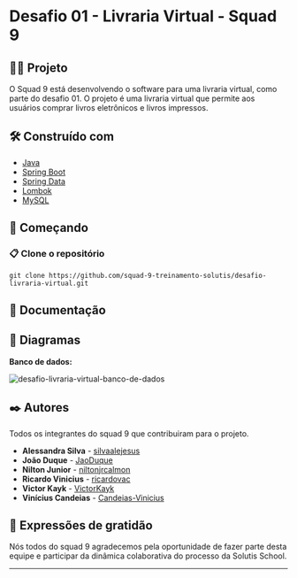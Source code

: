 # Desafio 01 - Livraria Virtual - Squad 9

## 👨‍💻 Projeto

O Squad 9 está desenvolvendo o software para uma livraria virtual, como parte do desafio 01. O projeto é uma livraria virtual que permite aos usuários comprar livros eletrônicos e livros impressos.

## 🛠️ Construído com

- [Java](https://www.oracle.com/java/technologies/javase/jdk20-archive-downloads.html)
- [Spring Boot](https://spring.io/)
- [Spring Data](https://spring.io/projects/spring-data-jpa)
- [Lombok](https://projectlombok.org/)
- [MySQL](https://www.mysql.com/)

## 🚀 Começando

### 📋 Clone o repositório

```
git clone https://github.com/squad-9-treinamento-solutis/desafio-livraria-virtual.git
```

## 📕 Documentação

## 📝 Diagramas

**Banco de dados:**

![desafio-livraria-virtual-banco-de-dados](https://github.com/squad-9-treinamento-solutis/desafio-livraria-virtual/assets/76819323/292ab6ec-66df-48d8-942e-2197c6a53676)


## ✒️ Autores

Todos os integrantes do squad 9 que contribuiram para o projeto.

- **Alessandra Silva** - [silvaalejesus](https://github.com/silvaalejesus)
- **João Duque** - [JaoDuque](https://github.com/JaoDuque)
- **Nilton Junior** - [niltonjrcalmon](https://github.com/niltonjrcalmon)
- **Ricardo Vinicius** - [ricardovac](https://github.com/ricardovac)
- **Victor Kayk** - [VictorKayk](https://github.com/VictorKayk)
- **Vinícius Candeias** - [Candeias-Vinicius](https://github.com/Candeias-Vinicius)

## 🎁 Expressões de gratidão

Nós todos do squad 9 agradecemos pela oportunidade de fazer parte desta equipe e participar da dinâmica colaborativa do processo da Solutis School.

---
